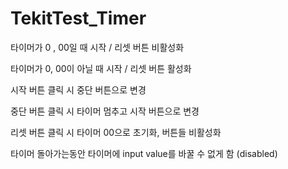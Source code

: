 # TekitTest_Timer

타이머가 0 , 00일 때 시작 / 리셋 버튼 비활성화


타이머가 0, 00이 아닐 때 시작 / 리셋 버튼 활성화


시작 버튼 클릭 시 중단 버튼으로 변경


중단 버튼 클릭 시 타이머 멈추고 시작 버튼으로 변경


리셋 버튼 클릭 시 타이머 00으로 초기화, 버튼들 비활성화


타이머 돌아가는동안 타이머에 input value를 바꿀 수 없게 함 (disabled)
